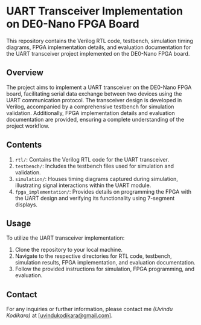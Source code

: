 # UART Transceiver Implementation on DE0-Nano FPGA Board

This repository contains the Verilog RTL code, testbench, simulation timing diagrams, FPGA implementation details, and evaluation documentation for the UART transceiver project implemented on the DE0-Nano FPGA board.

## Overview

The project aims to implement a UART transceiver on the DE0-Nano FPGA board, facilitating serial data exchange between two devices using the UART communication protocol. The transceiver design is developed in Verilog, accompanied by a comprehensive testbench for simulation validation. Additionally, FPGA implementation details and evaluation documentation are provided, ensuring a complete understanding of the project workflow.

## Contents

1. `rtl/`: Contains the Verilog RTL code for the UART transceiver.
2. `testbench/`: Includes the testbench files used for simulation and validation.
3. `simulation/`: Houses timing diagrams captured during simulation, illustrating signal interactions within the UART module.
4. `fpga_implementation/`: Provides details on programming the FPGA with the UART design and verifying its functionality using 7-segment displays.

## Usage

To utilize the UART transceiver implementation:
1. Clone the repository to your local machine.
2. Navigate to the respective directories for RTL code, testbench, simulation results, FPGA implementation, and evaluation documentation.
3. Follow the provided instructions for simulation, FPGA programming, and evaluation.

## Contact

For any inquiries or further information, please contact me *(Uvindu Kodikara)* at [uvindukodikara@gmail.com].

